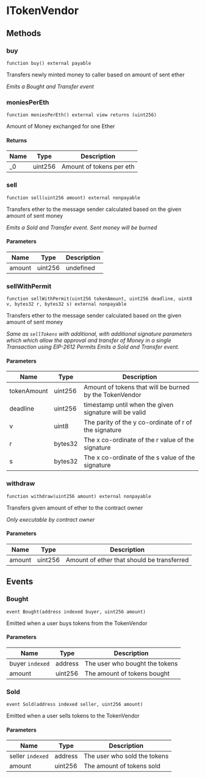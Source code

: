 # ITokenVendor









## Methods

### buy

```solidity
function buy() external payable
```

Transfers newly minted money to caller based on amount of sent ether

*Emits a Bought and Transfer event*


### moniesPerEth

```solidity
function moniesPerEth() external view returns (uint256)
```

Amount of Money exchanged for one Ether




#### Returns

| Name | Type | Description |
|---|---|---|
| _0 | uint256 | Amount of tokens per eth |

### sell

```solidity
function sell(uint256 amount) external nonpayable
```

Transfers ether to the message sender calculated based on the given amount of sent money

*Emits a Sold and Transfer event. Sent money will be burned*

#### Parameters

| Name | Type | Description |
|---|---|---|
| amount | uint256 | undefined |

### sellWithPermit

```solidity
function sellWithPermit(uint256 tokenAmount, uint256 deadline, uint8 v, bytes32 r, bytes32 s) external nonpayable
```

Transfers ether to the message sender calculated based on the given amount of sent money

*Same as `sellTokens` with additional, with additional signature parameters which which allow the approval and transfer of Money in a single Transaction using EIP-2612 Permits Emits a Sold and Transfer event.*

#### Parameters

| Name | Type | Description |
|---|---|---|
| tokenAmount | uint256 | Amount of tokens that will be burned by the TokenVendor |
| deadline | uint256 | timestamp until when the given signature will be valid |
| v | uint8 | The parity of the y co-ordinate of r of the signature |
| r | bytes32 | The x co-ordinate of the r value of the signature |
| s | bytes32 | The x co-ordinate of the s value of the signature |

### withdraw

```solidity
function withdraw(uint256 amount) external nonpayable
```

Transfers given amount of ether to the contract owner

*Only executable by contract owner*

#### Parameters

| Name | Type | Description |
|---|---|---|
| amount | uint256 | Amount of ether that should be transferred |



## Events

### Bought

```solidity
event Bought(address indexed buyer, uint256 amount)
```

Emitted when a user buys tokens from the TokenVendor



#### Parameters

| Name | Type | Description |
|---|---|---|
| buyer `indexed` | address | The user who bought the tokens |
| amount  | uint256 | The amount of tokens bought |

### Sold

```solidity
event Sold(address indexed seller, uint256 amount)
```

Emitted when a user sells tokens to the TokenVendor



#### Parameters

| Name | Type | Description |
|---|---|---|
| seller `indexed` | address | The user who sold the tokens |
| amount  | uint256 | The amount of tokens sold |



